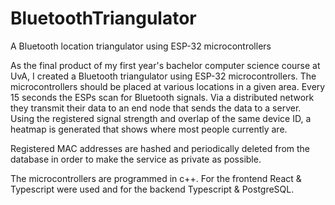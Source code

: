# BluetoothTriangulator
A Bluetooth location triangulator using ESP-32 microcontrollers

As the final product of my first year's bachelor computer science course at UvA, I created a Bluetooth triangulator using ESP-32 microcontrollers. 
The microcontrollers should be placed at various locations in a given area. Every 15 seconds the ESPs scan for Bluetooth signals. Via a distributed network
they transmit their data to an end node that sends the data to a server. Using the registered signal strength and overlap of the same device ID, a heatmap is generated that shows where most people currently are.

Registered MAC addresses are hashed and periodically deleted from the database in order to make the service as private as possible.

The microcontrollers are programmed in c++. For the frontend React & Typescript were used and for the backend Typescript & PostgreSQL. 
